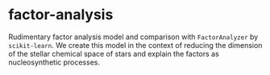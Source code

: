 # factor-analysis
Rudimentary factor analysis model and comparison with ``FactorAnalyzer`` by ``scikit-learn``.
We create this model in the context of reducing the dimension of the stellar chemical space
of stars and explain the factors as nucleosynthetic processes.
